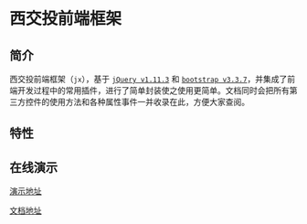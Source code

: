 # 西交投前端框架

## 简介
西交投前端框架（`jx`），基于 [`jQuery v1.11.3`](https://jquery.com/) 和 [`bootstrap v3.3.7`](https://getbootstrap.com/docs/3.3/)，并集成了前端开发过程中的常用插件，进行了简单封装使之使用更简单。文档同时会把所有第三方控件的使用方法和各种属性事件一并收录在此，方便大家查阅。

## 特性

## 在线演示

[演示地址](http://47.94.175.234/jxui/demo/)

[文档地址](http://47.94.175.234/jxui/docs/)